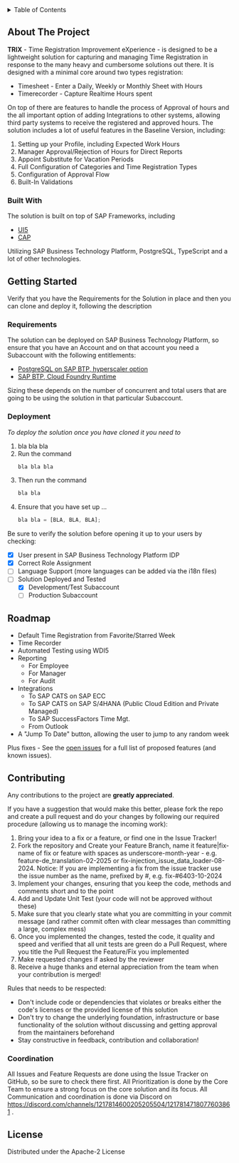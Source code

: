 <details>
  <summary>Table of Contents</summary>
  <ol>
    <li>
      <a href="#about-the-project">About The Project</a>
    </li>
    <li>
      <a href="#getting-started">Getting Started</a>
      <ul>
        <li><a href="#requirements">Requirements</a></li>
        <li><a href="#deployment">Deployment</a></li>
      </ul>
    </li>
    <li><a href="#roadmap">Roadmap</a></li>
    <li><a href="#contributing">Contributing</a></li>
    <li><a href="#license">License</a></li>
  </ol>
</details>


## About The Project

**TRIX** - Time Registration Improvement eXperience - is designed to be a lightweight solution for capturing and managing Time Registration in response to the many heavy and cumbersome solutions out there.
It is designed with a minimal core around two types registration:
* Timesheet - Enter a Daily, Weekly or Monthly Sheet with Hours
* Timerecorder - Capture Realtime Hours spent

On top of there are features to handle the process of Approval of hours and the all important option of adding Integrations to other systems, allowing third party systems to receive the registered and approved hours.
The solution includes a lot of useful features in the Baseline Version, including:
1. Setting up your Profile, including Expected Work Hours
2. Manager Approval/Rejection of Hours for Direct Reports
3. Appoint Substitute for Vacation Periods
4. Full Configuration of Categories and Time Registration Types
5. Configuration of Approval Flow
6. Built-In Validations

### Built With

The solution is built on top of SAP Frameworks, including

* [UI5](https://openui5.org)
* [CAP](https://cap.cloud.sap/)

Utilizing SAP Business Technology Platform, PostgreSQL, TypeScript and a lot of other technologies.

## Getting Started

Verify that you have the Requirements for the Solution in place and then you can clone and deploy it, following the description

### Requirements

The solution can be deployed on SAP Business Technology Platform, so ensure that you have an Account and on that account you need a Subaccount with the following entitlements:
* [PostgreSQL on SAP BTP, hyperscaler option](https://discovery-center.cloud.sap/serviceCatalog/postgresql-hyperscaler-option)
* [SAP BTP, Cloud Foundry Runtime](https://discovery-center.cloud.sap/serviceCatalog/cloud-foundry-runtime)

Sizing these depends on the number of concurrent and total users that are going to be using the solution in that particular Subaccount.

### Deployment

_To deploy the solution once you have cloned it you need to_

1. bla bla bla
2. Run the command
   ```sh
   bla bla bla
   ```
3. Then run the command
   ```sh
   bla bla
   ```
4. Ensure that you have set up ... 
   ```js
   bla bla = [BLA, BLA, BLA];
   ```

Be sure to verify the solution before opening it up to your users by checking:

- [x] User present in SAP Business Technology Platform IDP
- [x] Correct Role Assignment
- [ ] Language Support (more languages can be added via the i18n files)
- [ ] Solution Deployed and Tested
    - [X] Development/Test Subaccount
    - [ ] Production Subaccount

## Roadmap

- Default Time Registration from Favorite/Starred Week
- Time Recorder
- Automated Testing using WDI5
- Reporting
    - For Employee
	- For Manager
	- For Audit
- Integrations
    - To SAP CATS on SAP ECC
    - To SAP CATS on SAP S/4HANA (Public Cloud Edition and Private Managed)
	- To SAP SuccessFactors Time Mgt.
	- From Outlook
- A "Jump To Date" button, allowing the user to jump to any random week

Plus fixes - See the [open issues](https://github.com/gavdilabs/trix/issues) for a full list of proposed features (and known issues).

## Contributing

Any contributions to the project are **greatly appreciated**.

If you have a suggestion that would make this better, please fork the repo and create a pull request and do your changes by following our required procedure (allowing us to manage the incoming work):
1. Bring your idea to a fix or a feature, or find one in the Issue Tracker!
2. Fork the repository and Create your Feature Branch, name it feature|fix-name of fix or feature with spaces as underscore-month-year - e.g. feature-de_translation-02-2025 or fix-injection_issue_data_loader-08-2024. Notice: If you are implementing a fix from the issue tracker use the issue number as the name, prefixed by #, e.g. fix-#6403-10-2024
3. Implement your changes, ensuring that you keep the code, methods and comments short and to the point
4. Add and Update Unit Test (your code will not be approved without these)
5. Make sure that you clearly state what you are committing in your commit message (and rather commit often with clear messages than committing a large, complex mess)
6. Once you implemented the changes, tested the code, it quality and speed and verified that all unit tests are green do a Pull Request, where you title the Pull Request the Feature/Fix you implemented
7. Make requested changes if asked by the reviewer
8. Receive a huge thanks and eternal appreciation from the team when your contribution is merged!

Rules that needs to be respected:
- Don't include code or dependencies that violates or breaks either the code's licenses or the provided license of this solution
- Don't try to change the underlying foundation, infrastructure or base functionality of the solution without discussing and getting approval from the maintainers beforehand
- Stay constructive in feedback, contribution and collaboration!

### Coordination

All Issues and Feature Requests are done using the Issue Tracker on GitHub, so be sure to check there first. All Prioritization is done by the Core Team to ensure a strong focus on the core solution and its focus.
All Communication and coordination is done via Discord on https://discord.com/channels/1217814600205205504/1217814718077603861 .

## License

Distributed under the Apache-2 License
